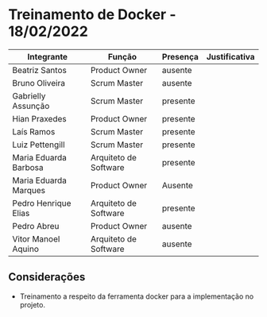 # Treinamento de Docker - 18/02/2022




| Integrante|Função|Presença|Justificativa|
|--------------|-------------|-------|----------------------|
| Beatriz Santos | Product Owner |ausente | 
| Bruno Oliveira | Scrum Master |ausente | |  
| Gabrielly Assunção |Scrum Master |presente | |  
| Hian Praxedes |Product Owner |presente | |  
| Laís Ramos |Scrum Master | presente| |  
| Luiz Pettengill |Scrum Master |presente | |  
| Maria Eduarda Barbosa |Arquiteto de Software |presente | |  
| Maria Eduarda Marques |Product Owner |Ausente | 
| Pedro Henrique Elias |Arquiteto de Software |presente | |  
| Pedro Abreu |Product Owner |ausente | |  
| Vitor Manoel Aquino|Arquiteto de Software |ausente | |



	

	
## Considerações 

- Treinamento a respeito da ferramenta docker para a implementação no projeto.
